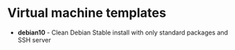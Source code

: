 # Virtual machine templates

- **debian10** - Clean Debian Stable install with only standard packages and
  SSH server
